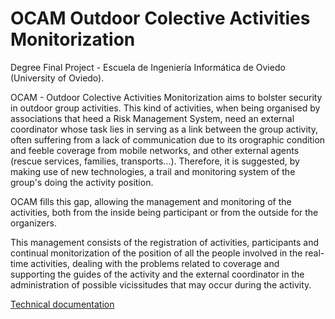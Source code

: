 # OCAM  Outdoor Colective Activities Monitorization

Degree Final Project - Escuela de Ingeniería Informática de Oviedo (University of Oviedo). 

OCAM - Outdoor Colective Activities Monitorization aims to bolster security in outdoor group activities. This kind of activities, when being organised by associations that heed a Risk Management System, need an external coordinator whose task lies in serving as a link between the group activity, often suffering from a lack of communication due to its orographic condition and feeble coverage from mobile networks, and other external agents (rescue services, families, transports...). Therefore, it is suggested, by making use of new technologies, a trail and monitoring system of the group's doing the activity position.

OCAM fills this gap, allowing the management and monitoring of the activities, both from the inside being participant or from the outside for the organizers.

This management consists of the registration of activities, participants and continual monitorization of the position of all the people involved in the real-time activities, dealing with the problems related to coverage and supporting the guides of the activity and the external coordinator in the administration of possible vicissitudes that may occur during the activity.

[Technical documentation](https://github.com/victorcastanogutierrez/OCAM/blob/master/ocam.pdf)
